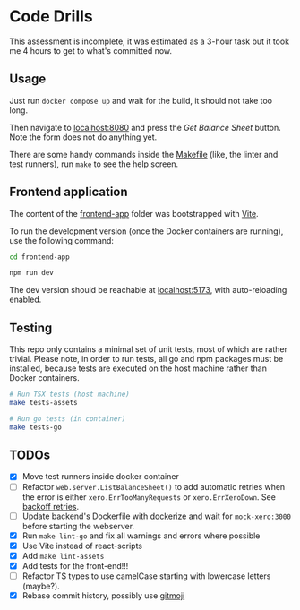 # Code Drills

This assessment is incomplete, it was estimated as a 3-hour task but it took me 4 hours to get to what's committed now.

## Usage

Just run `docker compose up` and wait for the build, it should not take too long.

Then navigate to [localhost:8080](http://localhost:8080/) and press the *Get Balance Sheet* button. Note the form does not do anything yet.

There are some handy commands inside the [Makefile](./Makefile) (like, the linter and test runners), run `make` to see the help screen.

## Frontend application

The content of the [frontend-app](./frontend-app) folder was bootstrapped with [Vite](https://vitejs.dev/).

To run the development version (once the Docker containers are running), use the following command:

```sh
cd frontend-app

npm run dev
```

The dev version should be reachable at [localhost:5173](http://localhost:5173/), with auto-reloading enabled.

## Testing

This repo only contains a minimal set of unit tests, most of which are rather trivial.
Please note, in order to run tests, all go and npm packages must be installed, because tests are executed on the host machine rather than Docker containers.

```sh
# Run TSX tests (host machine)
make tests-assets

# Run go tests (in container)
make tests-go
```

## TODOs

- [x] Move test runners inside docker container
- [ ] Refactor `web.server.ListBalanceSheet()` to add automatic retries when the error is either `xero.ErrTooManyRequests` or `xero.ErrXeroDown`. See [backoff retries](https://encore.dev/blog/retries).
- [ ] Update backend's Dockerfile with [dockerize](https://github.com/jwilder/dockerize) and wait for `mock-xero:3000` before starting the webserver.
- [x] Run `make lint-go` and fix all warnings and errors where possible
- [x] Use Vite instead of react-scripts
- [x] Add `make lint-assets`
- [x] Add tests for the front-end!!!
- [ ] Refactor TS types to use camelCase starting with lowercase letters (maybe?).
- [x] Rebase commit history, possibly use [gitmoji](https://gitmoji.dev/)
